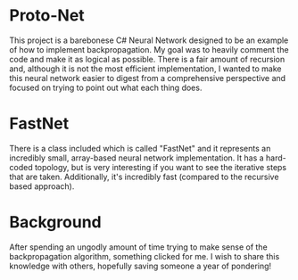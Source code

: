 Proto-Net
========
This project is a barebonese C# Neural Network designed to be an example of how to implement backpropagation.
My goal was to heavily comment the code and make it as logical as possible. There is a fair amount of recursion
and, although it is not the most efficient implementation, I wanted to make this neural network easier
to digest from a comprehensive perspective and focused on trying to point out what each thing does.

FastNet
========
There is a class included which is called "FastNet" and it represents an incredibly small, array-based neural network
implementation. It has a hard-coded topology, but is very interesting if you want to see the iterative steps that
are taken. Additionally, it's incredibly fast (compared to the recursive based approach).

Background
========
After spending an ungodly amount of time trying to make sense of the backpropagation algorithm,
something clicked for me. I wish to share this knowledge with others, hopefully saving someone a year of pondering!
